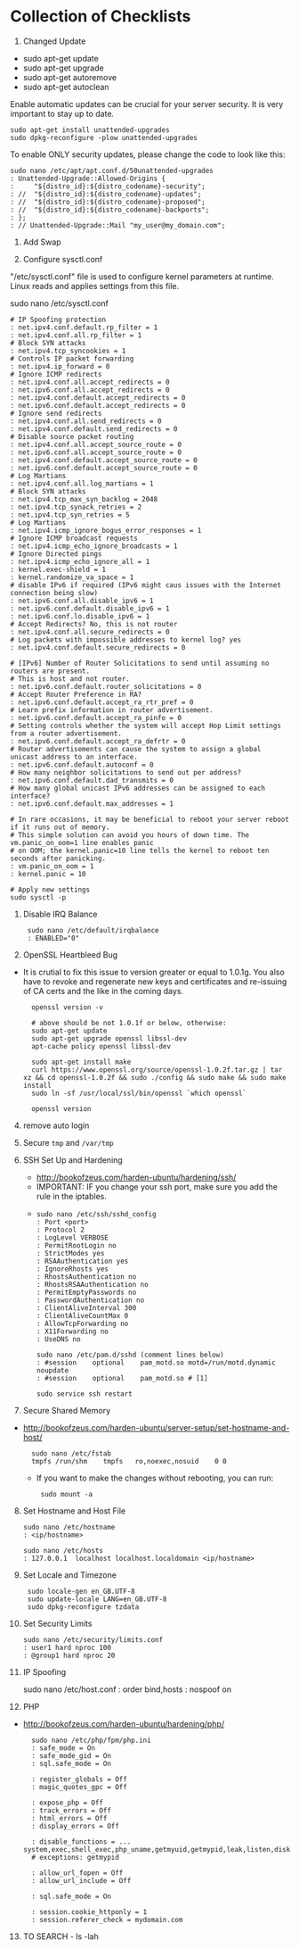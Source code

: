 # Collection of Checklists

1. Changed Update
  - sudo apt-get update
  - sudo apt-get upgrade
  - sudo apt-get autoremove
  - sudo apt-get autoclean

Enable automatic updates can be crucial for your server security. It is very important to stay up to date.

    sudo apt-get install unattended-upgrades
    sudo dpkg-reconfigure -plow unattended-upgrades

To enable ONLY security updates, please change the code to look like this:

    sudo nano /etc/apt/apt.conf.d/50unattended-upgrades
    : Unattended-Upgrade::Allowed-Origins {
    :     "${distro_id}:${distro_codename}-security";
    : //  "${distro_id}:${distro_codename}-updates";
    : //  "${distro_id}:${distro_codename}-proposed";
    : //  "${distro_id}:${distro_codename}-backports";
    : };
    : // Unattended-Upgrade::Mail "my_user@my_domain.com";



1. Add Swap

1. Configure sysctl.conf

"/etc/sysctl.conf" file is used to configure kernel parameters at runtime. Linux reads and applies settings from this file.

 sudo nano /etc/sysctl.conf

    # IP Spoofing protection
    : net.ipv4.conf.default.rp_filter = 1
    : net.ipv4.conf.all.rp_filter = 1
    # Block SYN attacks
    : net.ipv4.tcp_syncookies = 1
    # Controls IP packet forwarding
    : net.ipv4.ip_forward = 0
    # Ignore ICMP redirects
    : net.ipv4.conf.all.accept_redirects = 0
    : net.ipv6.conf.all.accept_redirects = 0
    : net.ipv4.conf.default.accept_redirects = 0
    : net.ipv6.conf.default.accept_redirects = 0
    # Ignore send redirects
    : net.ipv4.conf.all.send_redirects = 0
    : net.ipv4.conf.default.send_redirects = 0
    # Disable source packet routing
    : net.ipv4.conf.all.accept_source_route = 0
    : net.ipv6.conf.all.accept_source_route = 0
    : net.ipv4.conf.default.accept_source_route = 0
    : net.ipv6.conf.default.accept_source_route = 0
    # Log Martians
    : net.ipv4.conf.all.log_martians = 1
    # Block SYN attacks
    : net.ipv4.tcp_max_syn_backlog = 2048
    : net.ipv4.tcp_synack_retries = 2
    : net.ipv4.tcp_syn_retries = 5
    # Log Martians
    : net.ipv4.icmp_ignore_bogus_error_responses = 1
    # Ignore ICMP broadcast requests
    : net.ipv4.icmp_echo_ignore_broadcasts = 1
    # Ignore Directed pings
    : net.ipv4.icmp_echo_ignore_all = 1
    : kernel.exec-shield = 1
    : kernel.randomize_va_space = 1
    # disable IPv6 if required (IPv6 might caus issues with the Internet connection being slow)
    : net.ipv6.conf.all.disable_ipv6 = 1
    : net.ipv6.conf.default.disable_ipv6 = 1
    : net.ipv6.conf.lo.disable_ipv6 = 1
    # Accept Redirects? No, this is not router
    : net.ipv4.conf.all.secure_redirects = 0
    # Log packets with impossible addresses to kernel log? yes
    : net.ipv4.conf.default.secure_redirects = 0
    
    # [IPv6] Number of Router Solicitations to send until assuming no routers are present.
    # This is host and not router.
    : net.ipv6.conf.default.router_solicitations = 0
    # Accept Router Preference in RA?
    : net.ipv6.conf.default.accept_ra_rtr_pref = 0
    # Learn prefix information in router advertisement.
    : net.ipv6.conf.default.accept_ra_pinfo = 0
    # Setting controls whether the system will accept Hop Limit settings from a router advertisement.
    : net.ipv6.conf.default.accept_ra_defrtr = 0
    # Router advertisements can cause the system to assign a global unicast address to an interface.
    : net.ipv6.conf.default.autoconf = 0
    # How many neighbor solicitations to send out per address?
    : net.ipv6.conf.default.dad_transmits = 0
    # How many global unicast IPv6 addresses can be assigned to each interface?
    : net.ipv6.conf.default.max_addresses = 1
    
    # In rare occasions, it may be beneficial to reboot your server reboot if it runs out of memory.
    # This simple solution can avoid you hours of down time. The vm.panic_on_oom=1 line enables panic
    # on OOM; the kernel.panic=10 line tells the kernel to reboot ten seconds after panicking.
    : vm.panic_on_oom = 1
    : kernel.panic = 10

    # Apply new settings
    sudo sysctl -p

1. Disable IRQ Balance

        sudo nano /etc/default/irqbalance
        : ENABLED="0"

1. OpenSSL Heartbleed Bug
- It is crutial to fix this issue to version greater or equal to 1.0.1g. You also have to revoke and regenerate new keys and certificates and re-issuing of CA certs and the like in the coming days.
    
        openssl version -v
    
        # above should be not 1.0.1f or below, otherwise:
        sudo apt-get update
        sudo apt-get upgrade openssl libssl-dev
        apt-cache policy openssl libssl-dev
    
        sudo apt-get install make
        curl https://www.openssl.org/source/openssl-1.0.2f.tar.gz | tar xz && cd openssl-1.0.2f && sudo ./config && sudo make && sudo make install
        sudo ln -sf /usr/local/ssl/bin/openssl `which openssl`
    
        openssl version
    
4. remove auto login

5. Secure `tmp` and `/var/tmp`

6. SSH Set Up and Hardening
    - http://bookofzeus.com/harden-ubuntu/hardening/ssh/
    - IMPORTANT: IF you change your ssh port, make sure you add the rule in the iptables.
    - 
          sudo nano /etc/ssh/sshd_config
          : Port <port>
          : Protocol 2
          : LogLevel VERBOSE
          : PermitRootLogin no
          : StrictModes yes
          : RSAAuthentication yes
          : IgnoreRhosts yes
          : RhostsAuthentication no
          : RhostsRSAAuthentication no
          : PermitEmptyPasswords no
          : PasswordAuthentication no
          : ClientAliveInterval 300
          : ClientAliveCountMax 0
          : AllowTcpForwarding no
          : X11Forwarding no
          : UseDNS no

          sudo nano /etc/pam.d/sshd	(comment lines below)
          : #session	optional	pam_motd.so motd=/run/motd.dynamic noupdate
          : #session	optional	pam_motd.so # [1]

          sudo service ssh restart
 
7. Secure Shared Memory
  - http://bookofzeus.com/harden-ubuntu/server-setup/set-hostname-and-host/
 
          sudo nano /etc/fstab
          tmpfs	/run/shm	tmpfs	ro,noexec,nosuid	0 0
  
    - If you want to make the changes without rebooting, you can run:
           
           sudo mount -a
  
8. Set Hostname and Host File
  
       sudo nano /etc/hostname
       : <ip/hostname>
    
       sudo nano /etc/hosts
       : 127.0.0.1	localhost localhost.localdomain <ip/hostname>
  
9. Set Locale and Timezone

        sudo locale-gen en_GB.UTF-8
        sudo update-locale LANG=en_GB.UTF-8
        sudo dpkg-reconfigure tzdata

10. Set Security Limits

        sudo nano /etc/security/limits.conf
        : user1 hard nproc 100
        : @group1 hard nproc 20
  
11. IP Spoofing

    sudo nano /etc/host.conf
    : order bind,hosts
    : nospoof on
  
12. PHP
- http://bookofzeus.com/harden-ubuntu/hardening/php/

        sudo nano /etc/php/fpm/php.ini
        : safe_mode = On
        : safe_mode_gid = On
        : sql.safe_mode = On

        : register_globals = Off
        : magic_quotes_gpc = Off

        : expose_php = Off
        : track_errors = Off
        : html_errors = Off
        : display_errors = Off

        : disable_functions = ... system,exec,shell_exec,php_uname,getmyuid,getmypid,leak,listen,diskfreespace,link,ignore_user_abord,dl,set_time_limit,highlight_file,source,show_source,passthru,fpaththru,virtual,posix_ctermid,posix_getcwd,posix_getegid,posix_geteuid,posix_getgid,posix_getgrgid,posix_getgrnam,posix_getgroups,posix_getlogin,posix_getpgid,posix_getpgrp,posix_getpid,posix,_getppid,posix_getpwnam,posix_getpwuid,posix_getrlimit,posix_getsid,posix_getuid,posix_isatty,posix_kill,posix_mkfifo,posix_setegid,posix_seteuid,posix_setgid,posix_setpgid,posix_setsid,posix_setuid,posix_times,posix_ttyname,posix_uname,proc_open,proc_close,proc_get_status,proc_nice,proc_terminate,phpinfo
        # exceptions: getmypid

        : allow_url_fopen = Off
        : allow_url_include = Off

        : sql.safe_mode = On

        : session.cookie_httponly = 1
        : session.referer_check = mydomain.com
 
13. TO SEARCH - ls -lah
